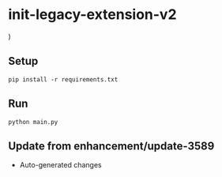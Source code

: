 # init-legacy-extension-v2

)

## Setup

```
pip install -r requirements.txt
```

## Run

```
python main.py
```

## Update from enhancement/update-3589
- Auto-generated changes
